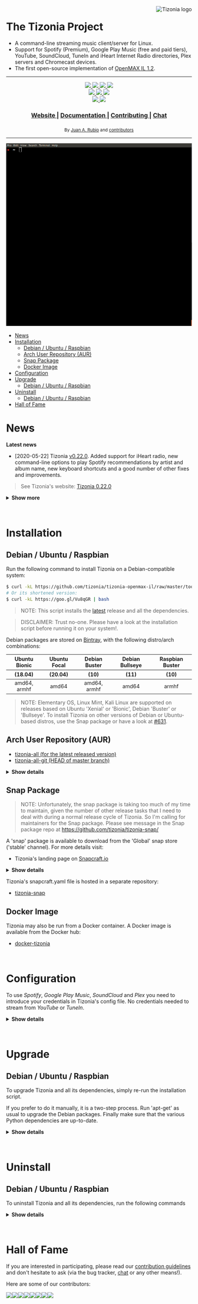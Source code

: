 <a href="https://tizonia.org/">
    <img src="https://avatars2.githubusercontent.com/u/3161606?s=400&v=4" alt="Tizonia logo" title="The Tizonia Project" align="right" height="100" />
</a>

# The Tizonia Project

* A command-line streaming music client/server for Linux.
* Support for Spotify (Premium), Google Play Music (free and paid tiers),
  YouTube, SoundCloud, TuneIn and iHeart Internet Radio directories, Plex
  servers and Chromecast devices.
* The first open-source implementation of [OpenMAX IL
  1.2](https://www.khronos.org/news/press/khronos-group-releases-openmax-il-1.2-provisional-specification).

---

<div align="center">
  <a href="https://travis-ci.org/tizonia/tizonia-openmax-il">
    <img src="https://travis-ci.org/tizonia/tizonia-openmax-il.png" />
  </a>

  <a href="https://scan.coverity.com/projects/594">
    <img src="https://scan.coverity.com/projects/594/badge.svg" />
  </a>

  <a href="https://codecov.io/gh/tizonia/tizonia-openmax-il">
    <img src="https://img.shields.io/codecov/c/github/tizonia/tizonia-openmax-il.svg" />
  </a>

  <a href="https://github.com/tizonia/tizonia-openmax-il/compare/v0.22.0...master">
    <img src="https://img.shields.io/github/commits-since/tizonia/tizonia-openmax-il/v0.22.0.svg" />
  </a>

</div>

<div align="center">

  <a href="https://www.codacy.com/app/tizonia/tizonia-openmax-il?utm_source=github.com&amp;utm_medium=referral&amp;utm_content=tizonia/tizonia-openmax-il&amp;utm_campaign=Badge_Grade">
    <img src="https://api.codacy.com/project/badge/Grade/b002a7f1ba464093b48fb7c9620f8ae7" />
  </a>

  <a href="https://github.com/tizonia/tizonia-openmax-il/blob/master/COPYING.LESSER">
    <img src="https://img.shields.io/github/license/tizonia/tizonia-openmax-il.svg" />
  </a>

  <a href="https://bestpractices.coreinfrastructure.org/projects/1359">
    <img src="https://bestpractices.coreinfrastructure.org/projects/1359/badge" />
  </a>

</div>

<div align="center">

  <a href="https://gitter.im/tizonia/Lobby?utm_source=badge&utm_medium=badge&utm_campaign=pr-badge&utm_content=body_badge">
    <img src="https://badges.gitter.im/tizonia/tizonia-openmax-il.svg" />
  </a>

  <a href="https://github.com/tizonia/tizonia-openmax-il/issues">
    <img src="https://img.shields.io/badge/contributions-welcome-brightgreen.svg?style=plastic" />
  </a>

</div>

<div align="center">
  <h3>
    <a href="https://tizonia.org">
      Website
    </a>
    <span> | </span>
    <a href="https://docs.tizonia.org">
      Documentation
    </a>
    <span> | </span>
    <a href="https://github.com/tizonia/tizonia-openmax-il/contribute">
      Contributing
    </a>
    <span> | </span>
    <a href="https://gitter.im/tizonia/Lobby?utm_source=badge&utm_medium=badge&utm_campaign=pr-badge&utm_content=body_badge">
      Chat
    </a>
  </h3>
</div>

<div align="center">
  <sub>By
  <a href="https://juanrubio.org">Juan A. Rubio</a> and
  <a href="https://github.com/tizonia/tizonia-openmax-il/graphs/contributors">
    contributors
  </a>
</div>

---


<div align="center">
  <img src="https://raw.githubusercontent.com/tizonia/tizonia-openmax-il/develop/docs/animated-gifs/tizonia-usage-screencast.gif" />
</div>

<!-- [![](https://raw.githubusercontent.com/tizonia/tizonia-openmax-il/master/docs/animated-gifs/tizonia-usage-screencast2.gif)](https://raw.githubusercontent.com/tizonia/tizonia-openmax-il/master/docs/animated-gifs/tizonia-usage-screencast2.gif) -->

<!-- START doctoc generated TOC please keep comment here to allow auto update -->
<!-- DON'T EDIT THIS SECTION, INSTEAD RE-RUN doctoc TO UPDATE -->


- [News](#news)
- [Installation](#installation)
  - [Debian / Ubuntu / Raspbian](#debian--ubuntu--raspbian)
  - [Arch User Repository (AUR)](#arch-user-repository-aur)
  - [Snap Package](#snap-package)
  - [Docker Image](#docker-image)
- [Configuration](#configuration)
- [Upgrade](#upgrade)
  - [Debian / Ubuntu / Raspbian](#debian--ubuntu--raspbian-1)
- [Uninstall](#uninstall)
  - [Debian / Ubuntu / Raspbian](#debian--ubuntu--raspbian-1)
- [Hall of Fame](#hall-of-fame)

<!-- END doctoc generated TOC please keep comment here to allow auto update -->

# News

**Latest news**

- [2020-05-22] Tizonia
[v0.22.0](https://github.com/tizonia/tizonia-openmax-il/releases/tag/v0.22.0). Added
support for iHeart radio, new command-line options to play Spotify
recommendations by artist and album name, new keyboard shortcuts and a good
number of other fixes and improvements.

> See Tizonia's website: [Tizonia 0.22.0](https://tizonia.org/news/2020/05/22/release-0-22-0/)

<details><summary><b>Show more</b></summary>

- [2020-03-08] Tizonia
[v0.21.0](https://github.com/tizonia/tizonia-openmax-il/releases/tag/v0.21.0). A
maintenance release with fixes for YouTube API quota issues, among others.

> See Tizonia's website: [Tizonia 0.21.0 brings changes to minimize the YouTube
> API quota issues](https://tizonia.org/news/2020/03/08/release-0-21-0/)

- [2020-01-19] Tizonia
[v0.20.0](https://github.com/tizonia/tizonia-openmax-il/releases/tag/v0.20.0). Added
support for TuneIn Internet radios, color-themes and a new build system based
on Meson (thanks [@lgbaldoni!](https://github.com/lgbaldoni)). A man page has
been added and the documentation site has been refreshed. Also `tizonia-remote`
is now distributed in the Debian package plus a good number of fixes, including
reviving Chromecast support (still more work needed).

> See Tizonia's website: [TuneIn Internet radio and podcasts, and color-themes
> in Tizonia 0.20.0](https://tizonia.org/news/2020/02/20/release-0-20-0/)

- [2019-12-13] Tizonia
[v0.19.0](https://github.com/tizonia/tizonia-openmax-il/releases/tag/v0.19.0). Another
maintenance release with a good bunch of improvements and bug fixes: Dirble
removal (the service is sadly gone), Python 3 migration (please see the section
[Upgrade (Debian / Ubuntu / Raspbian)](#upgrade-debian--ubuntu--raspbian) to learn
how to install the new Python 3 dependencies!).

> See Tizonia's website: [Global Spotify playlist search and
> other improvements in Tizonia
> 0.19.0](https://tizonia.org/news/2019/03/19/release-0-19-0/)

- [2019-03-13] Tizonia
[v0.18.0](https://github.com/tizonia/tizonia-openmax-il/releases/tag/v0.18.0). Various
improvements and bug fixes in Google Music and Spotify.

> See Tizonia's website: [Fixed 'Google Play Music tracks cut short' in Tizonia 0.18.0](https://tizonia.org/news/2019/03/17/release-0-18-0/)

- [2019-01-17] Tizonia
[v0.17.0](https://github.com/tizonia/tizonia-openmax-il/releases/tag/v0.17.0). Fixed
Spotify login issues. A regression introduced in v0.16.0. This issue was
identified and fixed thanks to the great feedback provided by the users in
issue [#531](https://github.com/tizonia/tizonia-openmax-il/issues/531).

> See Tizonia's website: [Spotify login issues fixed in Tizonia 0.17.0](https://tizonia.org/news/2019/01/17/release-0-17-0/)

- [2018-12-03] Tizonia
[v0.16.0](https://github.com/tizonia/tizonia-openmax-il/releases/tag/v0.16.0). Improved
Spotify support with more options to dicover new music rather than just playing
the content that you know and love. Last but not least,
[docker-tizonia](https://hub.docker.com/r/tizonia/docker-tizonia/) has been
updated! (many thanks to [Josh5](https://github.com/Josh5)).

> See Tizonia's website: [More ways to discover music on Spotify with Tizonia 0.16.0](https://tizonia.org/news/2018/12/03/release-0-16-0/)

- [2018-06-15] Tizonia
[v0.15.0](https://github.com/tizonia/tizonia-openmax-il/releases/tag/v0.15.0). Reworked
Spotify support to overcome playlist search problems that arised in
libspotify. Now [spotipy](https://github.com/plamere/spotipy) is being used to
retrieve track, artist, album, and playlist metadata from Spotify.

> See Tizonia's website: [Totally revamped Spotify support in Tizonia 0.15.0](https://tizonia.org/news/2018/06/15/release-0-15-0/)

- [2018-04-20] Tizonia
[v0.14.0](https://github.com/tizonia/tizonia-openmax-il/releases/tag/v0.14.0). Added
support for Google Play Music [stations for
non-subscribers](https://support.google.com/googleplaymusic/answer/6250894?hl=en)
and YouTube channels (uploads and playlists). Also added option to play the
user's entire Google Play Music library.

> See Tizonia's website: [Tizonia v0.14.0 adds YouTube Channels and Google Play Music stations for non-subscribers](https://tizonia.org/news/2018/04/21/release-0-14-0/)

- [2017-12-28]
[Snap Package](#snap-package) and [Docker Image](#docker-image) available.

> See Tizonia's website: [Tizonia v0.13.0 adds support for Plex media servers](https://tizonia.org/news/2018/03/09/release-0-13-0/)

- [2017-08-26] [tizonia-all](https://aur.archlinux.org/packages/tizonia-all/) and [tizonia-all-git](https://aur.archlinux.org/packages/tizonia-all-git/) packages submitted to the [Arch User Repository](https://aur.archlinux.org/)

> See Tizonia's website: [Snap package and Docker image available now!](https://tizonia.org/news/2017/12/30/snap-package-and-docker-image/)

- [2017-05-04] [Summer of Code 2017: Add OpenMAX state tracker
in Mesa/Gallium that uses
Tizonia](https://summerofcode.withgoogle.com/projects/#4737166321123328) (X.Org
Foundation project, with Gurkirpal Singh and Julien Isorce).

</details>

&nbsp;&nbsp;

# Installation

## Debian / Ubuntu / Raspbian

Run the following command to install Tizonia on a Debian-compatible system:

```bash
$ curl -kL https://github.com/tizonia/tizonia-openmax-il/raw/master/tools/install.sh | bash
# Or its shortened version:
$ curl -kL https://goo.gl/Vu8qGR | bash
```

> NOTE: This script installs the
> [latest](https://github.com/tizonia/tizonia-openmax-il/releases/latest)
> release and all the dependencies.

> DISCLAIMER: Trust no-one. Please have a look at the installation script
> before running it on your system!.


Debian packages are stored on [Bintray](https://bintray.com/tizonia), with the
following distro/arch combinations:

<div align="center">
    <table>
        <thead>
            <tr>
                <th align="center">Ubuntu Bionic</th>
                <th align="center">Ubuntu Focal</th>
                <th align="center">Debian Buster</th>
                <th align="center">Debian Bullseye</th>
                <th align="center">Raspbian Buster</th>
            </tr>
            <tr>
                <th align="center">(18.04)</th>
                <th align="center">(20.04)</th>
                <th align="center">(10)</th>
                <th align="center">(11)</th>
                <th align="center">(10)</th>
            </tr>
        </thead>
        <tbody>
            <tr>
                <td align="center">amd64, armhf</td>
                <td align="center">amd64</td>
                <td align="center">amd64, armhf</td>
                <td align="center">amd64</td>
                <td align="center">armhf</td>
            </tr>
        </tbody>
    </table>
</div>

<!-- | [ ![](https://api.bintray.com/packages/tizonia/ubuntu/tizonia-xenial/images/download.svg) ](https://bintray.com/tizonia/ubuntu/tizonia-xenial/_latestVersion) | [ ![](https://api.bintray.com/packages/tizonia/ubuntu/tizonia-bionic/images/download.svg) ](https://bintray.com/tizonia/ubuntu/tizonia-bionic/_latestVersion) | [ ![](https://api.bintray.com/packages/tizonia/debian/tizonia-buster/images/download.svg) ](https://bintray.com/tizonia/debian/tizonia-buster/_latestVersion) | [ ![](https://api.bintray.com/packages/tizonia/raspbian/tizonia-buster/images/download.svg) ](https://bintray.com/tizonia/raspbian/tizonia-buster/_latestVersion) | [ ![](https://api.bintray.com/packages/tizonia/debian/tizonia-bullseye/images/download.svg) ](https://bintray.com/tizonia/debian/tizonia-bullseye/_latestVersion) | -->


> NOTE: Elementary OS, Linux Mint, Kali Linux are supported on releases based
> on Ubuntu 'Xenial' or 'Bionic', Debian 'Buster' or 'Bullseye'. To install
> Tizonia on other versions of Debian or Ubuntu-based distros, use the Snap
> package or have a look at
> [#631](https://github.com/tizonia/tizonia-openmax-il/issues/631).


## Arch User Repository (AUR)

- [tizonia-all (for the latest released version)](https://aur.archlinux.org/packages/tizonia-all/)
- [tizonia-all-git (HEAD of master branch)](https://aur.archlinux.org/packages/tizonia-all-git/)

<details><summary><b>Show details</b></summary>

```bash
# Please note that if you are upgrading your existing
# Tizonia installation, you *need* to uninstall it before building a new version.
# See GitHub issue https://github.com/tizonia/tizonia-openmax-il/issues/485

# For the latest stable release
$ git clone https://aur.archlinux.org/tizonia-all.git
$ cd tizonia-all
$ makepkg -si

# There is also a -git package:
$ git clone https://aur.archlinux.org/tizonia-all-git.git
$ cd tizonia-all
$ makepkg -si

```

</details>


## Snap Package

> NOTE: Unfortunately, the snap package is taking too much of my time to
> maintain, given the number of other release tasks that I need to deal with
> during a normal release cycle of Tizonia.  So I'm calling for maintainers for
> the Snap package. Please see message in the Snap package repo at
> https://github.com/tizonia/tizonia-snap/

A 'snap' package is available to download from the 'Global' snap store
('stable' channel). For more details visit:

- Tizonia's landing page on [Snapcraft.io](https://snapcraft.io/tizonia)

<details><summary><b>Show details</b></summary>

To install, first visit [Install
Snapd](https://docs.snapcraft.io/core/install?_ga=2.41936226.1106178805.1514500852-128158267.1514500852)
and make sure that your Linux distro is supported. Follow the instructions to
get the 'snapd' service running on your system, and finally use this command to
install Tizonia:

```bash

$ sudo snap install tizonia

```

</details>


Tizonia's snapcraft.yaml file is hosted in a separate repository:

- [tizonia-snap](https://github.com/tizonia/tizonia-snap/)


## Docker Image

Tizonia may also be run from a Docker container. A Docker image is available
from the Docker hub:

- [docker-tizonia](https://hub.docker.com/r/tizonia/docker-tizonia/)

&nbsp;&nbsp;

# Configuration

To use *Spotify*, *Google Play Music*, *SoundCloud* and *Plex* you need to
introduce your credentials in Tizonia's config file. No credentials needed to
stream from *YouTube* or *TuneIn*.

<details><summary><b>Show details</b></summary>

```bash
( On first use, Tizonia outputs its configuration file, if it is not there yet )

$ tizonia --help

( now edit $HOME/.config/tizonia/tizonia.conf )

( NOTE: If Tizonia was installed from the 'snap' package, use this path instead )
( $HOME/snap/tizonia/current/.config/tizonia/tizonia.conf )
```

> NOTE: See full instructions inside [tizonia.conf](https://docs.tizonia.org/manual/config.html).

</details>

&nbsp;&nbsp;

# Upgrade

## Debian / Ubuntu / Raspbian

To upgrade Tizonia and all its dependencies, simply re-run the installation
script.

If you prefer to do it manually, it is a two-step process. Run 'apt-get' as
usual to upgrade the Debian packages. Finally make sure that the various Python
dependencies are up-to-date.

<details><summary><b>Show details</b></summary>

```bash

# Step1: update Tizonia's Debian packages
$ sudo apt-get update && sudo apt-get upgrade

# Step2: update Tizonia's Python dependencies
# (Note that new versions of some of these Python dependencies are released often,
# so you should do this frequently, even if there isn't a new Tizonia release)

# For Tizonia v0.19.0 or newer: Python 3 dependencies
$ sudo -H pip3 install --upgrade gmusicapi soundcloud youtube-dl pafy pycountry titlecase pychromecast plexapi spotipy fuzzywuzzy eventlet python-Levenshtein

# For Tizonia v0.18.0 or older: Python 2 dependencies
$ sudo -H pip2 install --upgrade gmusicapi soundcloud youtube-dl pafy pycountry titlecase pychromecast plexapi fuzzywuzzy eventlet python-Levenshtein && sudo -H pip2 install git+https://github.com/plamere/spotipy.git --upgrade

```

</details>

&nbsp;&nbsp;

# Uninstall

## Debian / Ubuntu / Raspbian

To uninstall Tizonia and all its dependencies, run the following commands

<details><summary><b>Show details</b></summary>

```bash

# Remove/purge all tizonia packages installed in the system
sudo apt-get -y remove --purge tizonia-all && sudo apt-get -y autoremove
tizonia-dpkg-build -r

```

</details>

&nbsp;&nbsp;

# Hall of Fame

If you are interested in participating, please read our [contribution
guidelines](CONTRIBUTING.md) and don't hesitate to ask (via the bug tracker,
[chat](https://gitter.im/tizonia/Lobby) or any other means!).

Here are some of our contributors:

[![](https://sourcerer.io/fame/tizonia/tizonia/tizonia-openmax-il/images/0)](https://sourcerer.io/fame/tizonia/tizonia/tizonia-openmax-il/links/0)[![](https://sourcerer.io/fame/tizonia/tizonia/tizonia-openmax-il/images/1)](https://sourcerer.io/fame/tizonia/tizonia/tizonia-openmax-il/links/1)[![](https://sourcerer.io/fame/tizonia/tizonia/tizonia-openmax-il/images/2)](https://sourcerer.io/fame/tizonia/tizonia/tizonia-openmax-il/links/2)[![](https://sourcerer.io/fame/tizonia/tizonia/tizonia-openmax-il/images/3)](https://sourcerer.io/fame/tizonia/tizonia/tizonia-openmax-il/links/3)[![](https://sourcerer.io/fame/tizonia/tizonia/tizonia-openmax-il/images/4)](https://sourcerer.io/fame/tizonia/tizonia/tizonia-openmax-il/links/4)[![](https://sourcerer.io/fame/tizonia/tizonia/tizonia-openmax-il/images/5)](https://sourcerer.io/fame/tizonia/tizonia/tizonia-openmax-il/links/5)[![](https://sourcerer.io/fame/tizonia/tizonia/tizonia-openmax-il/images/6)](https://sourcerer.io/fame/tizonia/tizonia/tizonia-openmax-il/links/6)[![](https://sourcerer.io/fame/tizonia/tizonia/tizonia-openmax-il/images/7)](https://sourcerer.io/fame/tizonia/tizonia/tizonia-openmax-il/links/7)

